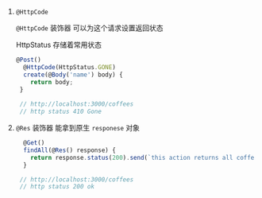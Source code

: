 1. `@HttpCode`

   `@HttpCode` 装饰器 可以为这个请求设置返回状态

   HttpStatus 存储着常用状态

   ```js
   @Post()
     @HttpCode(HttpStatus.GONE)
     create(@Body('name') body) {
       return body;
    }
    
    // http://localhost:3000/coffees
    // http status 410 Gone
   ```

2. `@Res` 装饰器 能拿到原生 `responese` 对象

   ```js
     @Get()
     findAll(@Res() response) {
       return response.status(200).send(`this action returns all coffees`);
     }
   
   	// http://localhost:3000/coffees
   	// http status 200 ok
   ```

   